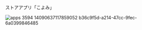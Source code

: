 ストアアプリ「こよみ」  

![apps 3594 14090637117859052 b36c9f5d-a214-47cc-9fec-6a0399846485](https://user-images.githubusercontent.com/16559662/68594954-ed12c280-04db-11ea-85df-b1c3805e8a27.jpg)
